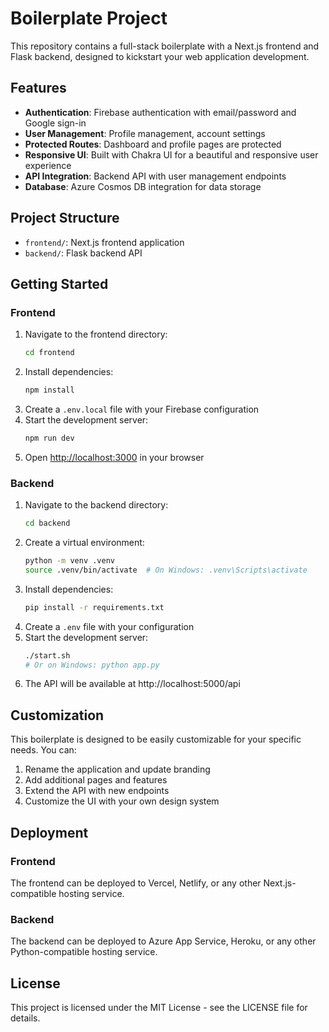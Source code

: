 # Boilerplate Project

This repository contains a full-stack boilerplate with a Next.js frontend and Flask backend, designed to kickstart your web application development.

## Features

- **Authentication**: Firebase authentication with email/password and Google sign-in
- **User Management**: Profile management, account settings
- **Protected Routes**: Dashboard and profile pages are protected
- **Responsive UI**: Built with Chakra UI for a beautiful and responsive user experience
- **API Integration**: Backend API with user management endpoints
- **Database**: Azure Cosmos DB integration for data storage

## Project Structure

- `frontend/`: Next.js frontend application
- `backend/`: Flask backend API

## Getting Started

### Frontend

1. Navigate to the frontend directory:
   ```bash
   cd frontend
   ```
2. Install dependencies:
   ```bash
   npm install
   ```
3. Create a `.env.local` file with your Firebase configuration
4. Start the development server:
   ```bash
   npm run dev
   ```
5. Open [http://localhost:3000](http://localhost:3000) in your browser

### Backend

1. Navigate to the backend directory:
   ```bash
   cd backend
   ```
2. Create a virtual environment:
   ```bash
   python -m venv .venv
   source .venv/bin/activate  # On Windows: .venv\Scripts\activate
   ```
3. Install dependencies:
   ```bash
   pip install -r requirements.txt
   ```
4. Create a `.env` file with your configuration
5. Start the development server:
   ```bash
   ./start.sh
   # Or on Windows: python app.py
   ```
6. The API will be available at http://localhost:5000/api

## Customization

This boilerplate is designed to be easily customizable for your specific needs. You can:

1. Rename the application and update branding
2. Add additional pages and features
3. Extend the API with new endpoints
4. Customize the UI with your own design system

## Deployment

### Frontend

The frontend can be deployed to Vercel, Netlify, or any other Next.js-compatible hosting service.

### Backend

The backend can be deployed to Azure App Service, Heroku, or any other Python-compatible hosting service.

## License

This project is licensed under the MIT License - see the LICENSE file for details. 